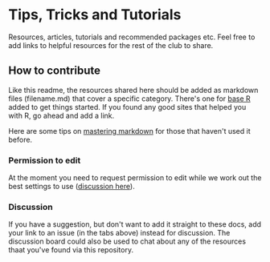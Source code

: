 # Tips, Tricks and Tutorials
Resources, articles, tutorials and recommended packages etc. Feel free to add links to helpful resources for the rest of the club to share.

## How to contribute
Like this readme, the resources shared here should be added as markdown files (filename.md) that cover a specific category. There's one for [base R](https://github.com/StirlingCodingClub/tips-tricks-n-tuts/blob/master/docs/baseR.md) added to get things started. If you found any good sites that helped you with R, go ahead and add a link.

Here are some tips on [mastering markdown](https://guides.github.com/features/mastering-markdown/) for those that haven't used it before.

### Permission to edit
At the moment you need to request permission to edit while we work out the best settings to use ([discussion here](https://github.com/StirlingCodingClub/studyGroup/issues/9#issuecomment-423822850)).

### Discussion

If you have a suggestion, but don't want to add it straight to these docs, add your link to an issue (in the tabs above) instead for discussion. The discussion board could also be used to chat about any of the resources thaat you've found via this repository.
